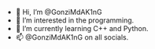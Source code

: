 - 👋 Hi, I’m @GonziMdAK1nG
- 👀 I’m interested in the programming.
- 🌱 I’m currently learning C++ and Python.
- 📫 @GonziMdAK1nG on all socials.

<!---
GonziMdAK1nG/GonziMdAK1nG is a ✨ special ✨ repository because its `README.md` (this file) appears on your GitHub profile.
You can click the Preview link to take a look at your changes.
--->
